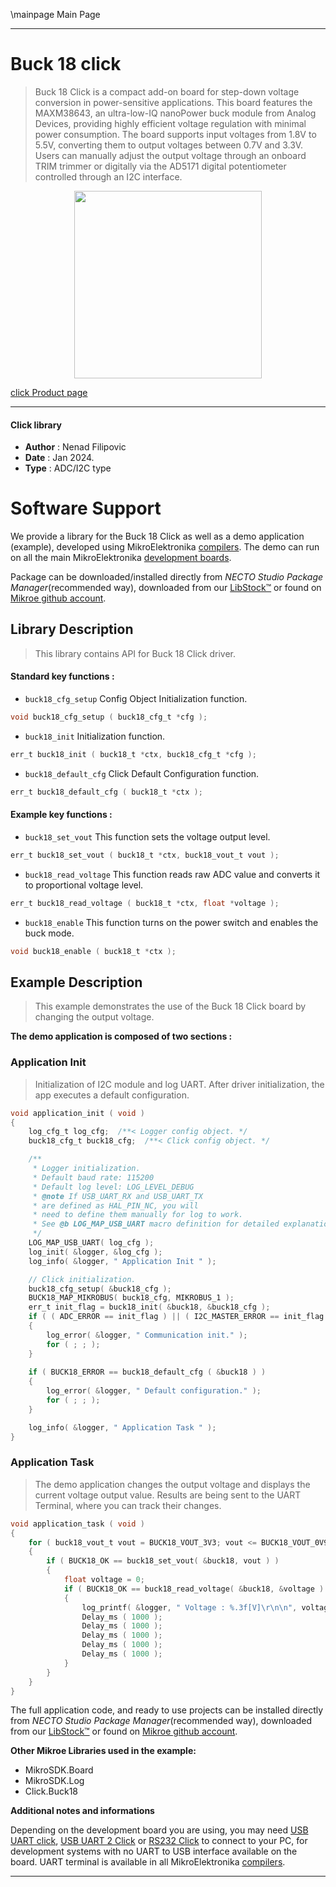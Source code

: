 \mainpage Main Page

---
# Buck 18 click

> Buck 18 Click is a compact add-on board for step-down voltage conversion in power-sensitive applications. This board features the MAXM38643, an ultra-low-IQ nanoPower buck module from Analog Devices, providing highly efficient voltage regulation with minimal power consumption. The board supports input voltages from 1.8V to 5.5V, converting them to output voltages between 0.7V and 3.3V. Users can manually adjust the output voltage through an onboard TRIM trimmer or digitally via the AD5171 digital potentiometer controlled through an I2C interface.

<p align="center">
  <img src="https://download.mikroe.com/images/click_for_ide/buck18_click.png" height=300px>
</p>

[click Product page](https://www.mikroe.com/buck-18-click)

---


#### Click library

- **Author**        : Nenad Filipovic
- **Date**          : Jan 2024.
- **Type**          : ADC/I2C type


# Software Support

We provide a library for the Buck 18 Click
as well as a demo application (example), developed using MikroElektronika
[compilers](https://www.mikroe.com/necto-studio).
The demo can run on all the main MikroElektronika [development boards](https://www.mikroe.com/development-boards).

Package can be downloaded/installed directly from *NECTO Studio Package Manager*(recommended way), downloaded from our [LibStock&trade;](https://libstock.mikroe.com) or found on [Mikroe github account](https://github.com/MikroElektronika/mikrosdk_click_v2/tree/master/clicks).

## Library Description

> This library contains API for Buck 18 Click driver.

#### Standard key functions :

- `buck18_cfg_setup` Config Object Initialization function.
```c
void buck18_cfg_setup ( buck18_cfg_t *cfg );
```

- `buck18_init` Initialization function.
```c
err_t buck18_init ( buck18_t *ctx, buck18_cfg_t *cfg );
```

- `buck18_default_cfg` Click Default Configuration function.
```c
err_t buck18_default_cfg ( buck18_t *ctx );
```

#### Example key functions :

- `buck18_set_vout` This function sets the voltage output level.
```c
err_t buck18_set_vout ( buck18_t *ctx, buck18_vout_t vout );
```

- `buck18_read_voltage` This function reads raw ADC value and converts it to proportional voltage level.
```c
err_t buck18_read_voltage ( buck18_t *ctx, float *voltage );
```

- `buck18_enable` This function turns on the power switch and enables the buck mode.
```c
void buck18_enable ( buck18_t *ctx );
```

## Example Description

> This example demonstrates the use of the Buck 18 Click board by changing the output voltage.

**The demo application is composed of two sections :**

### Application Init

> Initialization of I2C module and log UART.
> After driver initialization, the app executes a default configuration.

```c
void application_init ( void )
{
    log_cfg_t log_cfg;  /**< Logger config object. */
    buck18_cfg_t buck18_cfg;  /**< Click config object. */

    /** 
     * Logger initialization.
     * Default baud rate: 115200
     * Default log level: LOG_LEVEL_DEBUG
     * @note If USB_UART_RX and USB_UART_TX 
     * are defined as HAL_PIN_NC, you will 
     * need to define them manually for log to work. 
     * See @b LOG_MAP_USB_UART macro definition for detailed explanation.
     */
    LOG_MAP_USB_UART( log_cfg );
    log_init( &logger, &log_cfg );
    log_info( &logger, " Application Init " );

    // Click initialization.
    buck18_cfg_setup( &buck18_cfg );
    BUCK18_MAP_MIKROBUS( buck18_cfg, MIKROBUS_1 );
    err_t init_flag = buck18_init( &buck18, &buck18_cfg );
    if ( ( ADC_ERROR == init_flag ) || ( I2C_MASTER_ERROR == init_flag ) )
    {
        log_error( &logger, " Communication init." );
        for ( ; ; );
    }
    
    if ( BUCK18_ERROR == buck18_default_cfg ( &buck18 ) )
    {
        log_error( &logger, " Default configuration." );
        for ( ; ; );
    }

    log_info( &logger, " Application Task " );
}
```

### Application Task

> The demo application changes the output voltage and displays the current voltage output value.
> Results are being sent to the UART Terminal, where you can track their changes.

```c
void application_task ( void ) 
{
    for ( buck18_vout_t vout = BUCK18_VOUT_3V3; vout <= BUCK18_VOUT_0V9; vout++ )
    {
        if ( BUCK18_OK == buck18_set_vout( &buck18, vout ) )
        {
            float voltage = 0;
            if ( BUCK18_OK == buck18_read_voltage( &buck18, &voltage ) ) 
            {
                log_printf( &logger, " Voltage : %.3f[V]\r\n\n", voltage );
                Delay_ms ( 1000 );
                Delay_ms ( 1000 );
                Delay_ms ( 1000 );
                Delay_ms ( 1000 );
                Delay_ms ( 1000 );
            }
        }
    }
}
```

The full application code, and ready to use projects can be installed directly from *NECTO Studio Package Manager*(recommended way), downloaded from our [LibStock&trade;](https://libstock.mikroe.com) or found on [Mikroe github account](https://github.com/MikroElektronika/mikrosdk_click_v2/tree/master/clicks).

**Other Mikroe Libraries used in the example:**

- MikroSDK.Board
- MikroSDK.Log
- Click.Buck18

**Additional notes and informations**

Depending on the development board you are using, you may need
[USB UART click](https://www.mikroe.com/usb-uart-click),
[USB UART 2 Click](https://www.mikroe.com/usb-uart-2-click) or
[RS232 Click](https://www.mikroe.com/rs232-click) to connect to your PC, for
development systems with no UART to USB interface available on the board. UART
terminal is available in all MikroElektronika
[compilers](https://shop.mikroe.com/compilers).

---
